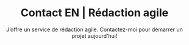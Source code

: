 ---
title: Contact EN | Rédaction agile
description: >-
  J’offre un service de rédaction agile. Contactez-moi pour démarrer un projet aujourd’hui!
titre: Contact
subtitle: "J’offre un service de rédaction agile. Contactez-moi pour démarrer un projet aujourd’hui!"
slug: contact
layout: contact
image: /img/contact-sara-header.png
section1:
  title: "Vous avez un projet en tête. Contactez-moi!"
  tel:
    icon: icon-chat
    title: Téléphone
  email:
    icon: icon-envelope
    title: Courriel 
section2:
  image: /img/contact-bloc-formulaire.png
  title: Vous avez des questions
  subtitle: Écrivez-moi
noindex: true
---